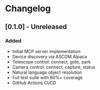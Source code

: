 # Changelog

## [0.1.0] - Unreleased

### Added
- Initial MCP server implementation
- Device discovery via ASCOM Alpaca
- Telescope control: connect, goto, park
- Camera control: connect, capture, status  
- Natural language object resolution
- Full test suite with 80%+ coverage
- GitHub Actions CI/CD